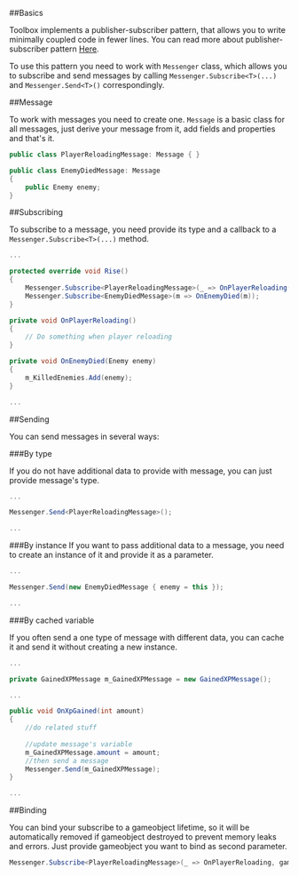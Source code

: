 ##Basics

Toolbox implements a publisher-subscriber pattern, that allows you to write minimally coupled code in fewer lines. 
You can read more about publisher-subscriber pattern [Here](https://en.wikipedia.org/wiki/Publish%E2%80%93subscribe_pattern).

To use this pattern you need to work with `Messenger` class, which allows you to subscribe and send messages by calling `Messenger.Subscribe<T>(...)` and `Messenger.Send<T>()` correspondingly.

##Message

To work with messages you need to create one. `Message` is a basic class for all messages, just derive your message from it, add fields and properties and that's it.

```C#
public class PlayerReloadingMessage: Message { }

public class EnemyDiedMessage: Message
{
    public Enemy enemy;
}
```

##Subscribing

To subscribe to a message, you need provide its type and a callback to a `Messenger.Subscribe<T>(...)` method.

```C#
...

protected override void Rise()
{
    Messenger.Subscribe<PlayerReloadingMessage>(_ => OnPlayerReloading());
    Messenger.Subscribe<EnemyDiedMessage>(m => OnEnemyDied(m));
}

private void OnPlayerReloading()
{
    // Do something when player reloading
}

private void OnEnemyDied(Enemy enemy)
{
    m_KilledEnemies.Add(enemy);
}

...
```

##Sending

You can send messages in several ways:

###By type

If you do not have additional data to provide with message, you can just provide message's type.

```C#
...

Messenger.Send<PlayerReloadingMessage>();

...
```

###By instance
If you want to pass additional data to a message, you need to create an instance of it and provide it as a parameter.

```C#
...

Messenger.Send(new EnemyDiedMessage { enemy = this });

...
```

###By cached variable

If you often send a one type of message with different data, you can cache it and send it without creating a new instance.

```C#
...

private GainedXPMessage m_GainedXPMessage = new GainedXPMessage();

...

public void OnXpGained(int amount)
{
    //do related stuff
    
    //update message's variable
    m_GainedXPMessage.amount = amount; 
    //then send a message
    Messenger.Send(m_GainedXPMessage);
}

...
```

##Binding

You can bind your subscribe to a gameobject lifetime, so it will be automatically removed if gameobject destroyed to prevent memory leaks and errors. Just provide gameobject you want to bind as second parameter.

```C#
Messenger.Subscribe<PlayerReloadingMessage>(_ => OnPlayerReloading, gameObject);
```